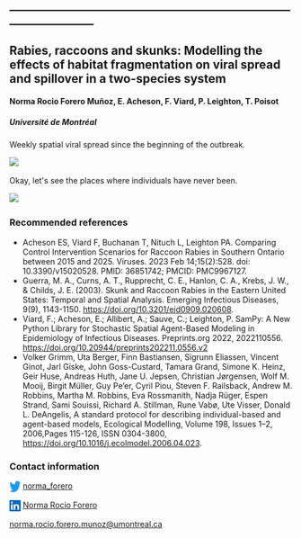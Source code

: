 ## _________________________________________________________________

## Rabies, raccoons and skunks: Modelling the effects of habitat fragmentation on viral spread and spillover in a two-species system
#### Norma Rocio Forero Muñoz, E. Acheson, F. Viard, P. Leighton, T. Poisot
##### Université de Montréal


Weekly spatial viral spread since the beginning of the outbreak.

![](images/weekly-combined.gif)

Okay, let's see the places where individuals have never been.

![](images/weekly-no-individuals.gif)



### 


### Recommended references

- Acheson ES, Viard F, Buchanan T, Nituch L, Leighton PA. Comparing Control Intervention Scenarios for Raccoon Rabies in Southern Ontario between 2015 and 2025. Viruses. 2023 Feb 14;15(2):528. doi: 10.3390/v15020528. PMID: 36851742; PMCID: PMC9967127.
- Guerra, M. A., Curns, A. T., Rupprecht, C. E., Hanlon, C. A., Krebs, J. W., & Childs, J. E. (2003). Skunk and Raccoon Rabies in the Eastern United States: Temporal and Spatial Analysis. Emerging Infectious Diseases, 9(9), 1143-1150. https://doi.org/10.3201/eid0909.020608.
- Viard, F.; Acheson, E.; Allibert, A.; Sauve, C.; Leighton, P. SamPy: A New Python Library for Stochastic Spatial Agent-Based Modeling in Epidemiology of Infectious Diseases. Preprints.org 2022, 2022110556. https://doi.org/10.20944/preprints202211.0556.v2
- Volker Grimm, Uta Berger, Finn Bastiansen, Sigrunn Eliassen, Vincent Ginot, Jarl Giske, John Goss-Custard, Tamara Grand, Simone K. Heinz, Geir Huse, Andreas Huth, Jane U. Jepsen, Christian Jørgensen, Wolf M. Mooij, Birgit Müller, Guy Pe’er, Cyril Piou, Steven F. Railsback, Andrew M. Robbins, Martha M. Robbins, Eva Rossmanith, Nadja Rüger, Espen Strand, Sami Souissi, Richard A. Stillman, Rune Vabø, Ute Visser, Donald L. DeAngelis, A standard protocol for describing individual-based and agent-based models, Ecological Modelling, Volume 198, Issues 1–2, 2006,Pages 115-126, ISSN 0304-3800, https://doi.org/10.1016/j.ecolmodel.2006.04.023.


### Contact information 
<img align="center" width="20" height="20" src="images/twitter.png"> [norma_forero](https://twitter.com/norma_forero)

<img align="center" width="20" height="20" src="images/LinkedIn.png"> [Norma Rocio Forero](
https://www.linkedin.com/in/norma-forero-01/)

norma.rocio.forero.munoz@umontreal.ca




  
